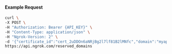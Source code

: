 <!-- Code generated for API Clients. DO NOT EDIT. -->

#### Example Request

```bash
curl \
-X POST \
-H "Authorization: Bearer {API_KEY}" \
-H "Content-Type: application/json" \
-H "Ngrok-Version: 2" \
-d '{"certificate_id":"cert_2uDDOn6aNRjBg2l7lf81B2lMNfc","domain":"myapp.mydomain.com","region":"us"}' \
https://api.ngrok.com/reserved_domains
```
